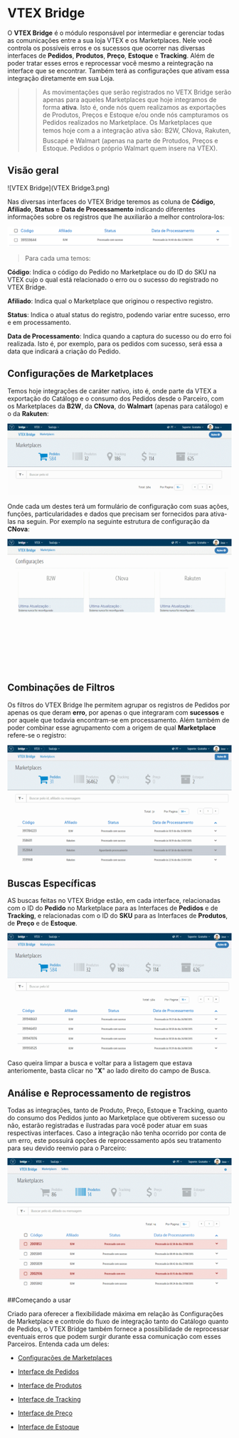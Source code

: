 #  VTEX Bridge
O **VTEX Bridge** é o módulo responsável por intermediar e gerenciar todas as comunicações entre a sua loja VTEX e os Marketplaces. Nele você controla os possíveis erros e os sucessos que ocorrer nas diversas interfaces de **Pedidos**, **Produtos**, **Preço**, **Estoque** e **Tracking**. Além de poder tratar esses erros e reprocessar você mesmo a reintegração na interface que se encontrar. Também terá as configurações que ativam essa integração diretamente em sua Loja.

>>As movimentações que serão registrados no VETX Bridge serão apenas para aqueles Marketplaces que hoje integramos de forma **ativa**. Isto é, onde nós quem realizamos as exportações de Produtos, Preços e Estoque e/ou onde nós campturamos os Pedidos realizados no Marketplace. Os Marketplaces que temos hoje com a a integração ativa são: B2W, CNova, Rakuten, Buscapé e Walmart (apenas na parte de Protudos, Preços e Estoque. Pedidos o próprio Walmart quem insere na VTEX).

## Visão geral

![VTEX Bridge](VTEX Bridge3.png)

Nas diversas interfaces do VTEX Bridge teremos as coluna de **Código**, **Afiliado**, **Status** e **Data de Processamento** indicando diferentes informações sobre os registros que lhe auxiliarão a melhor controlora-los:

![Colunas de informações](V_pedidos_colunas.png)
>Para cada uma temos:

**Código**: Indica o código do Pedido no Marketplace ou do ID do SKU na VTEX cujo o qual está relacionado o erro ou o sucesso do registrado no VTEX Bridge.

**Afiliado**: Indica qual o Marketplace que originou o respectivo registro.

**Status**: Indica o atual status do registro, podendo variar entre sucesso, erro e em processamento.

**Data de Processamento**: Indica quando a captura do sucesso ou do erro foi realizada. Isto é, por exemplo, para os pedidos com sucesso, será essa a data que indicará a criação do Pedido.

## Configurações de Marketplaces
Temos hoje integrações de caráter nativo, isto é, onde parte da VTEX a exportação do Catálogo e o consumo dos Pedidos desde o Parceiro, com os Marketplaces da **B2W**, da **CNova**, do **Walmart** (apenas para catálogo) e o da **Rakuten**:

![Configurações de Marketplaces](V_newconfig.gif)

Onde cada um destes terá um formulário de configuração com suas ações, funções, particularidades e dados que precisam ser fornecidos para ativa-las na seguin. Por exemplo na seguinte estrutura de configuração da **CNova**:

![Configuração Bridge](V_newconfig_cnova.gif)

## Combinações de Filtros

Os filtros do VTEX Bridge lhe permitem agrupar os registros de Pedidos por apenas os que deram **erro**, por apenas o que integraram com **sucessos** e por aquele que todavia encontram-se em processamento. Além também de poder combinar esse agrupamento com a origem de qual **Marketplace** refere-se o registro:

![Filtnnado Pedido](V_Pedidos_Filtro.gif)

## Buscas Específicas

AS buscas feitas no VTEX Bridge estão, em cada interface, relacionadas com o ID do **Pedido** no Marketplace para as Interfaces de **Pedidos** e de **Tracking**, e relacionadas com o ID do **SKU** para as Interfaces de **Produtos**, de **Preço** e de **Estoque**.

![Ralizando busca](V_newsearch.gif)

Caso queira limpar a busca e voltar para a listagem que estava anteriomente, basta clicar no "**X**" ao lado direito do campo de Busca.

##  Análise e Reprocessamento de registros
Todas as integrações, tanto de Produto, Preço, Estoque e Tracking, quanto do consumo dos Pedidos junto ao Marketplace que obtiverem sucesso ou não, estarão registradas e ilustradas para você poder atuar em suas respectivas interfaces. Caso a integração não tenha ocorrido por conta de um erro, este possuirá opções de reprocessamento após seu tratamento para seu devido reenvio para o Parceiro:

![Reprocessando erro](V_produto_removendo_erro.gif)

##Começando a usar

Criado para oferecer a flexibilidade máxima em relação às Configurações de Marketplace e controle do fluxo de integração tanto do Catálogo quanto de Pedidos, o VTEX Bridge também fornece a possibilidade de reprocessar eventuais erros que podem surgir durante essa comunicação com esses Parceiros. Entenda cada um deles:

* [Configurações de Marketplaces](configuracoes-de-marketplace\README.md)

* [Interface de Pedidos](interface-de-pedidos\README.md)

* [Interface de Produtos](interface-de-produto\README.md)

* [Interface de Tracking](interface-de-tracking\README.md)

* [Interface de Preço](interface-de-preco\README.md)

* [Interface de Estoque](interface-de-estoque\README.md)
